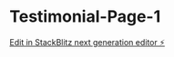 # Testimonial-Page-1

[Edit in StackBlitz next generation editor ⚡️](https://stackblitz.com/~/github.com/SteffB23/Testimonial-Page-1)